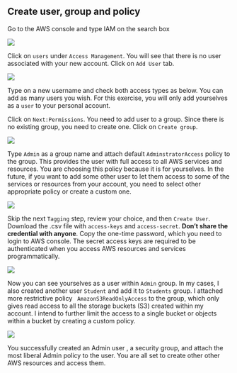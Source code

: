 ## Create user, group and policy


Go to the AWS console and type IAM on the search box 

![](../search-iam.png) 

Click on `users` under `Access Management`. You will see that there is no user associated with your new account. Click on `Add User` tab. 

![](../add-user.PNG) 

Type on a new username and check both access types as below. You can add as many users you wish. For this exercise, you will only add yourselves as a `user` to your personal account. 

Click on `Next:Permissions`. You need to add user to a group. Since there is no existing group, you need to create one. Click on `Create group`. 

![](../create-group.PNG) 


Type `Admin` as a group name and attach default `AdminstratorAccess` policy to the group. This provides the user with full access to all AWS services and resources. You are choosing this policy because it is for yourselves. In the future, if you want to add some other user to let them access to some of the services or resources from your account, you need to select other appropriate policy or create a custom one. 

![](../admin.PNG) 

 
Skip the next `Tagging` step, review your choice, and then `Create User`.  Download the .csv file with `access-keys` and `access-secret`. **Don’t share the credential with anyone**. Copy the one-time password, which you need to login to AWS console. The secret access keys are required to be authenticated when you access AWS resources and services programmatically.  

![](../access-key.PNG) 


Now you can see yourselves as a user within `Admin` group. In my cases, I also created another user `Student` and add it to `Students` group. I attached more restrictive  policy ` AmazonS3ReadOnlyAccess` to the group, which only gives read access to all the storage buckets (S3) created within my account. I intend to further limit the access to a single bucket or objects within a bucket by creating a custom policy.  

![](../group-policies.PNG) 

 
You successfully created an Admin user , a security group, and attach the most liberal Admin policy to the user. You are all set to create other other AWS resources and access them. 
